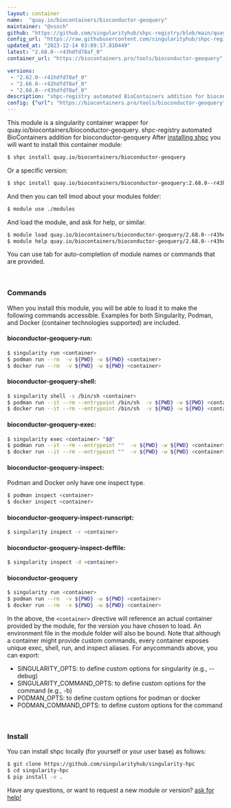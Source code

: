 ```yaml
---
layout: container
name:  "quay.io/biocontainers/bioconductor-geoquery"
maintainer: "@vsoch"
github: "https://github.com/singularityhub/shpc-registry/blob/main/quay.io/biocontainers/bioconductor-geoquery/container.yaml"
config_url: "https://raw.githubusercontent.com/singularityhub/shpc-registry/main/quay.io/biocontainers/bioconductor-geoquery/container.yaml"
updated_at: "2023-12-14 03:09:17.810449"
latest: "2.68.0--r43hdfd78af_0"
container_url: "https://biocontainers.pro/tools/bioconductor-geoquery"

versions:
 - "2.62.0--r41hdfd78af_0"
 - "2.66.0--r42hdfd78af_0"
 - "2.68.0--r43hdfd78af_0"
description: "shpc-registry automated BioContainers addition for bioconductor-geoquery"
config: {"url": "https://biocontainers.pro/tools/bioconductor-geoquery", "maintainer": "@vsoch", "description": "shpc-registry automated BioContainers addition for bioconductor-geoquery", "latest": {"2.68.0--r43hdfd78af_0": "sha256:375d5eb33893e0e30b48cdce5e96f17adfc4e8102e127e59bd44cf54e2c24941"}, "tags": {"2.62.0--r41hdfd78af_0": "sha256:4510fd8391009c823f6a2137684595bf7419c93494c96878428b038e23e93253", "2.66.0--r42hdfd78af_0": "sha256:65ede9b8a4f30704b350f11d9a664349a0ae78bfe72be951bac6b5e3e77d5492", "2.68.0--r43hdfd78af_0": "sha256:375d5eb33893e0e30b48cdce5e96f17adfc4e8102e127e59bd44cf54e2c24941"}, "docker": "quay.io/biocontainers/bioconductor-geoquery"}
---
```


This module is a singularity container wrapper for quay.io/biocontainers/bioconductor-geoquery.
shpc-registry automated BioContainers addition for bioconductor-geoquery
After [installing shpc](#install) you will want to install this container module:


```bash
$ shpc install quay.io/biocontainers/bioconductor-geoquery
```

Or a specific version:

```bash
$ shpc install quay.io/biocontainers/bioconductor-geoquery:2.68.0--r43hdfd78af_0
```

And then you can tell lmod about your modules folder:

```bash
$ module use ./modules
```

And load the module, and ask for help, or similar.

```bash
$ module load quay.io/biocontainers/bioconductor-geoquery/2.68.0--r43hdfd78af_0
$ module help quay.io/biocontainers/bioconductor-geoquery/2.68.0--r43hdfd78af_0
```

You can use tab for auto-completion of module names or commands that are provided.

<br>

### Commands

When you install this module, you will be able to load it to make the following commands accessible.
Examples for both Singularity, Podman, and Docker (container technologies supported) are included.

#### bioconductor-geoquery-run:

```bash
$ singularity run <container>
$ podman run --rm  -v ${PWD} -w ${PWD} <container>
$ docker run --rm  -v ${PWD} -w ${PWD} <container>
```

#### bioconductor-geoquery-shell:

```bash
$ singularity shell -s /bin/sh <container>
$ podman run --it --rm --entrypoint /bin/sh  -v ${PWD} -w ${PWD} <container>
$ docker run --it --rm --entrypoint /bin/sh  -v ${PWD} -w ${PWD} <container>
```

#### bioconductor-geoquery-exec:

```bash
$ singularity exec <container> "$@"
$ podman run --it --rm --entrypoint ""  -v ${PWD} -w ${PWD} <container> "$@"
$ docker run --it --rm --entrypoint ""  -v ${PWD} -w ${PWD} <container> "$@"
```

#### bioconductor-geoquery-inspect:

Podman and Docker only have one inspect type.

```bash
$ podman inspect <container>
$ docker inspect <container>
```

#### bioconductor-geoquery-inspect-runscript:

```bash
$ singularity inspect -r <container>
```

#### bioconductor-geoquery-inspect-deffile:

```bash
$ singularity inspect -d <container>
```



#### bioconductor-geoquery

```bash
$ singularity run <container>
$ podman run --rm  -v ${PWD} -w ${PWD} <container>
$ docker run --rm  -v ${PWD} -w ${PWD} <container>
```


In the above, the `<container>` directive will reference an actual container provided
by the module, for the version you have chosen to load. An environment file in the
module folder will also be bound. Note that although a container
might provide custom commands, every container exposes unique exec, shell, run, and
inspect aliases. For anycommands above, you can export:

 - SINGULARITY_OPTS: to define custom options for singularity (e.g., --debug)
 - SINGULARITY_COMMAND_OPTS: to define custom options for the command (e.g., -b)
 - PODMAN_OPTS: to define custom options for podman or docker
 - PODMAN_COMMAND_OPTS: to define custom options for the command

<br>

### Install

You can install shpc locally (for yourself or your user base) as follows:

```bash
$ git clone https://github.com/singularityhub/singularity-hpc
$ cd singularity-hpc
$ pip install -e .
```

Have any questions, or want to request a new module or version? [ask for help!](https://github.com/singularityhub/singularity-hpc/issues)